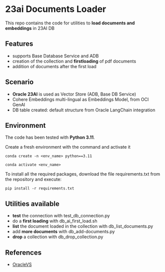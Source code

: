 # 23ai Documents Loader
This repo contains the code for utilities to **load documents and embeddings** in 23AI DB

## Features
* supports Base Database Service and ADB
* creation of the collection and **firstloading** of pdf documents
* addition of documents after the first load

## Scenario
* **Oracle 23AI** is used as Vector Store (ADB, Base DB Service)
* Cohere Embeddings multi-lingual as Embeddings Model, from OCI GenAI
* DB table created: default structure from Oracle LangChain integration

## Environment
The code has been tested with **Python 3.11**.

Create a fresh environment with the command and activate it

```
conda create -n <env_name> python==3.11

conda activate <env_name>
```

To install all the required packages, download the file requirements.txt from the repository
and execute:

```
pip install -r requirements.txt
```

## Utilities available
* **test** the connection with test_db_connection.py
* do a **first loading** with db_ai_first_load.sh
* **list** the document loaded in the collection with db_list_documents.py
* add **more documents** with db_add-documents.py
* **drop** a collection with db_drop_collection.py

## References
* [OracleVS](https://python.langchain.com/v0.2/docs/integrations/vectorstores/oracle/)
